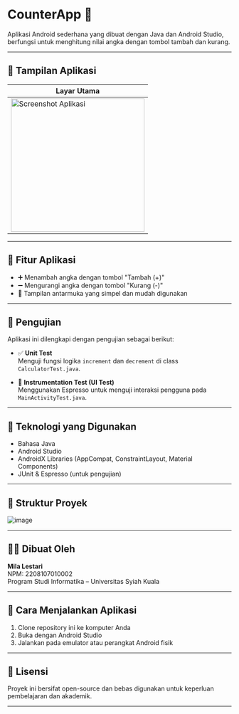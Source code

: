 # CounterApp 🧮

Aplikasi Android sederhana yang dibuat dengan Java dan Android Studio, berfungsi untuk menghitung nilai angka dengan tombol tambah dan kurang.

---

## 📱 Tampilan Aplikasi

| Layar Utama |
|-------------|
| <img src="screenshot.png" alt="Screenshot Aplikasi" width="300"/> |

---

## 🎯 Fitur Aplikasi

- ➕ Menambah angka dengan tombol "Tambah (+)"
- ➖ Mengurangi angka dengan tombol "Kurang (-)"
- 📱 Tampilan antarmuka yang simpel dan mudah digunakan

---

## 🧪 Pengujian

Aplikasi ini dilengkapi dengan pengujian sebagai berikut:

- ✅ **Unit Test**  
  Menguji fungsi logika `increment` dan `decrement` di class `CalculatorTest.java`.

- 🧪 **Instrumentation Test (UI Test)**  
  Menggunakan Espresso untuk menguji interaksi pengguna pada `MainActivityTest.java`.

---

## 🧰 Teknologi yang Digunakan

- Bahasa Java
- Android Studio
- AndroidX Libraries (AppCompat, ConstraintLayout, Material Components)
- JUnit & Espresso (untuk pengujian)

---

## 📁 Struktur Proyek

![image](https://github.com/user-attachments/assets/cbe48e79-1730-423f-98e8-035f3e4fbf0e)

---

## 👩‍💻 Dibuat Oleh

**Mila Lestari**  
NPM: 2208107010002  
Program Studi Informatika – Universitas Syiah Kuala

---

## 🚀 Cara Menjalankan Aplikasi

1. Clone repository ini ke komputer Anda
2. Buka dengan Android Studio
3. Jalankan pada emulator atau perangkat Android fisik

---

## 📃 Lisensi

Proyek ini bersifat open-source dan bebas digunakan untuk keperluan pembelajaran dan akademik.

---

